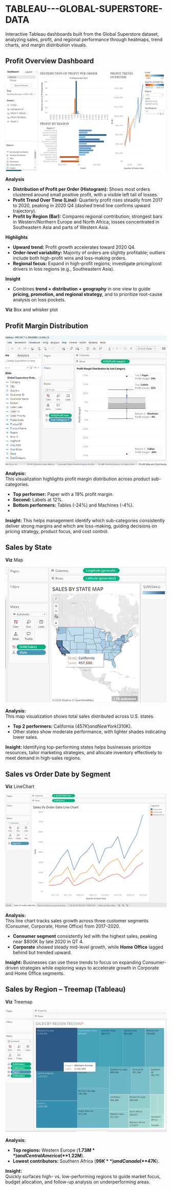 # TABLEAU---GLOBAL-SUPERSTORE-DATA
Interactive Tableau dashboards built from the Global Superstore dataset, analyzing sales, profit, and regional performance through heatmaps, trend charts, and margin distribution visuals.

## Profit Overview Dashboard 

![Profit Overview Dashboard](profit_overview_dashboard.png)

**Analysis**
- **Distribution of Profit per Order (Histogram):** Shows most orders clustered around small positive profit, with a visible left tail of losses.
- **Profit Trend Over Time (Line):** Quarterly profit rises steadily from 2017 to 2020, peaking in 2020 Q4 (dashed trend line confirms upward trajectory).
- **Profit by Region (Bar):** Compares regional contribution; strongest bars in Western/Northern Europe and North Africa; losses concentrated in Southeastern Asia and parts of Western Asia.

**Highlights**
- **Upward trend:** Profit growth accelerates toward 2020 Q4.
- **Order-level variability:** Majority of orders are slightly profitable; outliers include both high-profit wins and loss-making orders.
- **Regional focus:** Expand in high-profit regions; investigate pricing/cost drivers in loss regions (e.g., Southeastern Asia).

**Insight**
- Combines **trend + distribution + geography** in one view to guide **pricing, promotion, and regional strategy**, and to prioritize root-cause analysis on loss pockets.


**Viz** Box and whisker plot

## Profit Margin Distribution 

![Profit Margin Distribution](profit_margin_distribution.png)

**Analysis:**  
This visualization highlights profit margin distribution across product sub-categories.  
- **Top performer:** Paper with a 19% profit margin.  
- **Second:** Labels at 12%.  
- **Bottom performers:** Tables (-24%) and Machines (-4%).
- 
 **Insight:** This helps management identify which sub-categories consistently deliver strong margins and which are loss-making, guiding decisions on pricing strategy, product focus, and cost control.  
 
## Sales by State 
**Viz** Map

![Sales by State](state_sales_map.png)

**Analysis:**  
This map visualization shows total sales distributed across U.S. states.  
- **Top 2 performers:** California ($457K) and New York ($310K).  
- Other states show moderate performance, with lighter shades indicating lower sales.  

 **Insight:** Identifying top-performing states helps businesses prioritize resources, tailor marketing strategies, and allocate inventory effectively to meet demand in high-sales regions.  


 ## Sales vs Order Date by Segment 

 **Viz** LineChart
 

![Sales vs Order Date](sales_vs_orderdate_line.png)

**Analysis:**  
This line chart tracks sales growth across three customer segments (Consumer, Corporate, Home Office) from 2017–2020.  
- **Consumer segment** consistently led with the highest sales, peaking near $800K by late 2020 in QT 4.  
- **Corporate** showed steady mid-level growth, while **Home Office** lagged behind but trended upward.  

 **Insight:** Businesses can use these trends to focus on expanding Consumer-driven strategies while exploring ways to accelerate growth in Corporate and Home Office segments.  


 ## Sales by Region – Treemap (Tableau)

 **Viz** Treemap

![Sales by Region Treemap](region_sales_treemap.png)



**Analysis:**  
- **Top regions:** Western Europe (**$1.73M**) and Central America (**$1.22M**).   
- **Lowest contributors:** Southern Africa (**$99K**) and Canada (**$47K**).

**Insight:**  
Quickly surfaces high- vs. low-performing regions to guide market focus, budget allocation, and follow-up analysis on underperforming areas.





